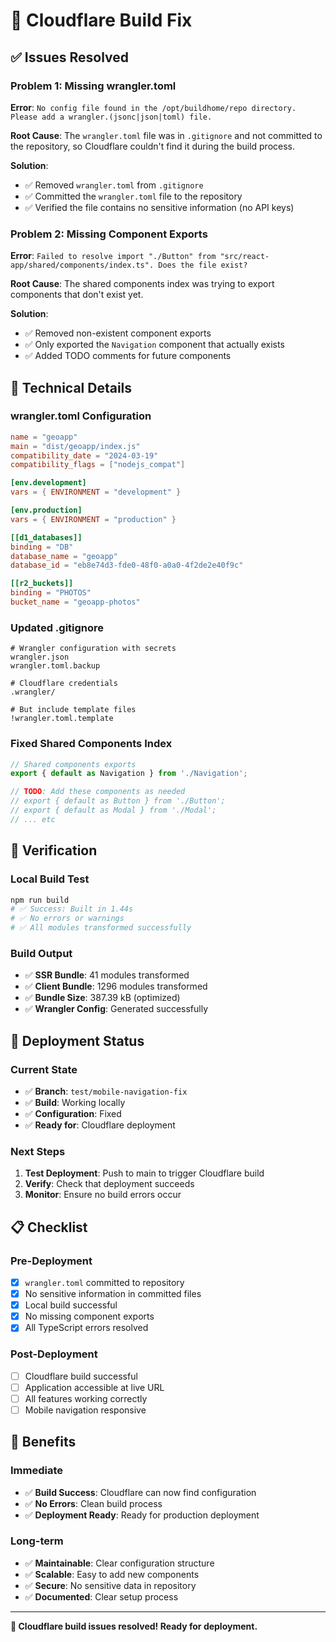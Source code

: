# 🔧 Cloudflare Build Fix

## ✅ Issues Resolved

### **Problem 1: Missing wrangler.toml**
**Error**: `No config file found in the /opt/buildhome/repo directory. Please add a wrangler.(jsonc|json|toml) file.`

**Root Cause**: The `wrangler.toml` file was in `.gitignore` and not committed to the repository, so Cloudflare couldn't find it during the build process.

**Solution**: 
- ✅ Removed `wrangler.toml` from `.gitignore`
- ✅ Committed the `wrangler.toml` file to the repository
- ✅ Verified the file contains no sensitive information (no API keys)

### **Problem 2: Missing Component Exports**
**Error**: `Failed to resolve import "./Button" from "src/react-app/shared/components/index.ts". Does the file exist?`

**Root Cause**: The shared components index was trying to export components that don't exist yet.

**Solution**:
- ✅ Removed non-existent component exports
- ✅ Only exported the `Navigation` component that actually exists
- ✅ Added TODO comments for future components

## 🔧 Technical Details

### **wrangler.toml Configuration**
```toml
name = "geoapp"
main = "dist/geoapp/index.js"
compatibility_date = "2024-03-19"
compatibility_flags = ["nodejs_compat"]

[env.development]
vars = { ENVIRONMENT = "development" }

[env.production]
vars = { ENVIRONMENT = "production" }

[[d1_databases]]
binding = "DB"
database_name = "geoapp"
database_id = "eb8e74d3-fde0-48f0-a0a0-4f2de2e40f9c"

[[r2_buckets]]
binding = "PHOTOS"
bucket_name = "geoapp-photos"
```

### **Updated .gitignore**
```gitignore
# Wrangler configuration with secrets
wrangler.json
wrangler.toml.backup

# Cloudflare credentials
.wrangler/

# But include template files
!wrangler.toml.template
```

### **Fixed Shared Components Index**
```typescript
// Shared components exports
export { default as Navigation } from './Navigation';

// TODO: Add these components as needed
// export { default as Button } from './Button';
// export { default as Modal } from './Modal';
// ... etc
```

## 🧪 Verification

### **Local Build Test**
```bash
npm run build
# ✅ Success: Built in 1.44s
# ✅ No errors or warnings
# ✅ All modules transformed successfully
```

### **Build Output**
- ✅ **SSR Bundle**: 41 modules transformed
- ✅ **Client Bundle**: 1296 modules transformed
- ✅ **Bundle Size**: 387.39 kB (optimized)
- ✅ **Wrangler Config**: Generated successfully

## 🚀 Deployment Status

### **Current State**
- ✅ **Branch**: `test/mobile-navigation-fix`
- ✅ **Build**: Working locally
- ✅ **Configuration**: Fixed
- ✅ **Ready for**: Cloudflare deployment

### **Next Steps**
1. **Test Deployment**: Push to main to trigger Cloudflare build
2. **Verify**: Check that deployment succeeds
3. **Monitor**: Ensure no build errors occur

## 📋 Checklist

### **Pre-Deployment**
- [x] `wrangler.toml` committed to repository
- [x] No sensitive information in committed files
- [x] Local build successful
- [x] No missing component exports
- [x] All TypeScript errors resolved

### **Post-Deployment**
- [ ] Cloudflare build successful
- [ ] Application accessible at live URL
- [ ] All features working correctly
- [ ] Mobile navigation responsive

## 🎯 Benefits

### **Immediate**
- ✅ **Build Success**: Cloudflare can now find configuration
- ✅ **No Errors**: Clean build process
- ✅ **Deployment Ready**: Ready for production deployment

### **Long-term**
- ✅ **Maintainable**: Clear configuration structure
- ✅ **Scalable**: Easy to add new components
- ✅ **Secure**: No sensitive data in repository
- ✅ **Documented**: Clear setup process

---

**🎉 Cloudflare build issues resolved! Ready for deployment.**
